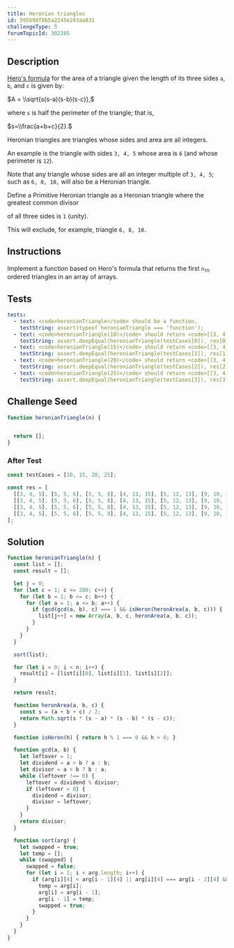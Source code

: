 ```yaml
---
title: Heronian triangles
id: 595b98f8b5a2245e243aa831
challengeType: 5
forumTopicId: 302285
---
```


## Description

<section id='description'>

[Hero's formula](<https://en.wikipedia.org/wiki/Heron's formula> "wp: Heron's formula") for the area of a triangle given the length of its three sides `a`, `b`, and `c` is given by:

$A = \\sqrt{s(s-a)(s-b)(s-c)},$

where `s` is half the perimeter of the triangle; that is,

$s=\\frac{a+b+c}{2}.$

Heronian triangles are triangles whose sides and area are all integers.

An example is the triangle with sides `3, 4, 5` whose area is `6` (and whose perimeter is `12`).

Note that any triangle whose sides are all an integer multiple of `3, 4, 5`; such as `6, 8, 10,` will also be a Heronian triangle.

Define a Primitive Heronian triangle as a Heronian triangle where the greatest common divisor

of all three sides is `1` (unity).

This will exclude, for example, triangle `6, 8, 10.`

</section>

## Instructions

<section id='instructions'>

Implement a function based on Hero's formula that returns the first <code>n<sub>th</sub></code> ordered triangles in an array of arrays.

</section>

## Tests

<section id='tests'>

```yml
tests:
  - text: <code>heronianTriangle</code> should be a function.
    testString: assert(typeof heronianTriangle === 'function');
  - text: <code>heronianTriangle(10)</code> should return <code>[[3, 4, 5], [5, 5, 6], [5, 5, 8], [4, 13, 15], [5, 12, 13], [9, 10, 17], [3, 25, 26], [7, 15, 20], [10, 13, 13], [8, 15, 17]]</code>
    testString: assert.deepEqual(heronianTriangle(testCases[0]), res[0]);
  - text: <code>heronianTriangle(15)</code> should return <code>[[3, 4, 5], [5, 5, 6], [5, 5, 8], [4, 13, 15], [5, 12, 13], [9, 10, 17], [3, 25, 26], [7, 15, 20], [10, 13, 13], [8, 15, 17], [13, 13, 24], [6, 25, 29], [11, 13, 20], [5, 29, 30], [13, 14, 15]],</code>
    testString: assert.deepEqual(heronianTriangle(testCases[1]), res[1]);
  - text: <code>heronianTriangle(20)</code> should return <code>[[3, 4, 5], [5, 5, 6], [5, 5, 8], [4, 13, 15], [5, 12, 13], [9, 10, 17], [3, 25, 26], [7, 15, 20], [10, 13, 13], [8, 15, 17], [13, 13, 24], [6, 25, 29], [11, 13, 20], [5, 29, 30], [13, 14, 15], [10, 17, 21], [7, 24, 25], [8, 29, 35], [12, 17, 25], [4, 51, 53]],</code>
    testString: assert.deepEqual(heronianTriangle(testCases[2]), res[2]);
  - text: <code>heronianTriangle(25)</code> should return <code>[[3, 4, 5], [5, 5, 6], [5, 5, 8], [4, 13, 15], [5, 12, 13], [9, 10, 17], [3, 25, 26], [7, 15, 20], [10, 13, 13], [8, 15, 17], [13, 13, 24], [6, 25, 29], [11, 13, 20], [5, 29, 30], [13, 14, 15], [10, 17, 21], [7, 24, 25], [8, 29, 35], [12, 17, 25], [4, 51, 53], [19, 20, 37],[16, 17, 17], [17, 17, 30], [16, 25, 39], [13, 20, 21]]</code>
    testString: assert.deepEqual(heronianTriangle(testCases[3]), res[3]);

```

</section>

## Challenge Seed

<section id='challengeSeed'>

<div id='js-seed'>

```js
function heronianTriangle(n) {


  return [];
}
```

</div>

### After Test

<div id='js-teardown'>

```js
const testCases = [10, 15, 20, 25];

const res = [
  [[3, 4, 5], [5, 5, 6], [5, 5, 8], [4, 13, 15], [5, 12, 13], [9, 10, 17], [3, 25, 26], [7, 15, 20], [10, 13, 13], [8, 15, 17]],
  [[3, 4, 5], [5, 5, 6], [5, 5, 8], [4, 13, 15], [5, 12, 13], [9, 10, 17], [3, 25, 26], [7, 15, 20], [10, 13, 13], [8, 15, 17], [13, 13, 24], [6, 25, 29], [11, 13, 20], [5, 29, 30], [13, 14, 15]],
  [[3, 4, 5], [5, 5, 6], [5, 5, 8], [4, 13, 15], [5, 12, 13], [9, 10, 17], [3, 25, 26], [7, 15, 20], [10, 13, 13], [8, 15, 17], [13, 13, 24], [6, 25, 29], [11, 13, 20], [5, 29, 30], [13, 14, 15], [10, 17, 21], [7, 24, 25], [8, 29, 35], [12, 17, 25], [4, 51, 53]],
  [[3, 4, 5], [5, 5, 6], [5, 5, 8], [4, 13, 15], [5, 12, 13], [9, 10, 17], [3, 25, 26], [7, 15, 20], [10, 13, 13], [8, 15, 17], [13, 13, 24], [6, 25, 29], [11, 13, 20], [5, 29, 30], [13, 14, 15], [10, 17, 21], [7, 24, 25], [8, 29, 35], [12, 17, 25], [4, 51, 53], [19, 20, 37], [16, 17, 17], [17, 17, 30], [16, 25, 39], [13, 20, 21]]
];
```

</div>

</section>

## Solution

<section id='solution'>

```js
function heronianTriangle(n) {
  const list = [];
  const result = [];

  let j = 0;
  for (let c = 1; c <= 200; c++) {
    for (let b = 1; b <= c; b++) {
      for (let a = 1; a <= b; a++) {
        if (gcd(gcd(a, b), c) === 1 && isHeron(heronArea(a, b, c))) {
          list[j++] = new Array(a, b, c, heronArea(a, b, c));
        }
      }
    }
  }

  sort(list);

  for (let i = 0; i < n; i++) {
    result[i] = [list[i][0], list[i][1], list[i][2]];
  }

  return result;

  function heronArea(a, b, c) {
    const s = (a + b + c) / 2;
    return Math.sqrt(s * (s - a) * (s - b) * (s - c));
  }

  function isHeron(h) { return h % 1 === 0 && h > 0; }

  function gcd(a, b) {
    let leftover = 1;
    let dividend = a > b ? a : b;
    let divisor = a > b ? b : a;
    while (leftover !== 0) {
      leftover = dividend % divisor;
      if (leftover > 0) {
        dividend = divisor;
        divisor = leftover;
      }
    }
    return divisor;
  }

  function sort(arg) {
    let swapped = true;
    let temp = [];
    while (swapped) {
      swapped = false;
      for (let i = 1; i < arg.length; i++) {
        if (arg[i][4] < arg[i - 1][4] || arg[i][4] === arg[i - 1][4] && arg[i][3] < arg[i - 1][3]) {
          temp = arg[i];
          arg[i] = arg[i - 1];
          arg[i - 1] = temp;
          swapped = true;
        }
      }
    }
  }
}

```

</section>
